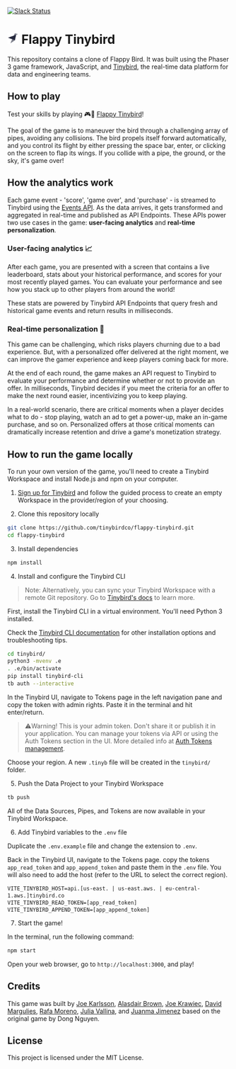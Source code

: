 <p>
  <a href="https://www.tinybird.co/join-our-slack-community"><img alt="Slack Status" src="https://img.shields.io/badge/slack-chat-1FCC83?style=flat&logo=slack"></a>
</p>

# <img src="public/bird.png" alt="tinybird" width="25"/> Flappy Tinybird

This repository contains a clone of Flappy Bird. It was built using the Phaser 3 game framework, JavaScript, and [Tinybird](https://www.tinybird.co/), the real-time data platform for data and engineering teams.

## How to play

Test your skills by playing 🎮🐥 [Flappy Tinybird](https://tbrd.co/flappybird)!

The goal of the game is to maneuver the bird through a challenging array of pipes, avoiding any collisions. The bird propels itself forward automatically, and you control its flight by either pressing the space bar, enter, or clicking on the screen to flap its wings. If you collide with a pipe, the ground, or the sky, it's game over!

## How the analytics work

Each game event - 'score', 'game over', and 'purchase' - is streamed to Tinybird using the [Events API](https://www.tinybird.co/docs/ingest/events-api.html). As the data arrives, it gets transformed and aggregated in real-time and published as API Endpoints. These APIs power two use cases in the game: **user-facing analytics** and **real-time personalization**.

### User-facing analytics 📈

After each game, you are presented with a screen that contains a live leaderboard, stats about your historical performance, and scores for your most recently played games. You can evaluate your performance and see how you stack up to other players from around the world!

These stats are powered by Tinybird API Endpoints that query fresh and historical game events and return results in milliseconds.

### Real-time personalization 💸

This game can be challenging, which risks players churning due to a bad experience. But, with a personalized offer delivered at the right moment, we can improve the gamer experience and keep players coming back for more.

At the end of each round, the game makes an API request to Tinybird to evaluate your performance and determine whether or not to provide an offer. In milliseconds, Tinybird decides if you meet the criteria for an offer to make the next round easier, incentivizing you to keep playing.

In a real-world scenario, there are critical moments when a player decides what to do - stop playing, watch an ad to get a power-up, make an in-game purchase, and so on. Personalized offers at those critical moments can dramatically increase retention and drive a game's monetization strategy.

## How to run the game locally

To run your own version of the game, you'll need to create a Tinybird Workspace and install Node.js and npm on your computer.

1. [Sign up for Tinybird](https://ui.tinybird.co/signup) and follow the guided process to create an empty Workspace in the provider/region of your choosing.

2. Clone this repository locally

```bash
git clone https://github.com/tinybirdco/flappy-tinybird.git
cd flappy-tinybird
```

3. Install dependencies

```bash
npm install
```

4. Install and configure the Tinybird CLI

> Note: Alternatively, you can sync your Tinybird Workspace with a remote Git repository. Go to [Tinybird's docs](https://www.tinybird.co/docs/version-control/introduction.html) to learn more.

First, install the Tinybird CLI in a virtual environment. You'll need Python 3 installed.

Check the [Tinybird CLI documentation](https://docs.tinybird.co/cli.html) for other installation options and troubleshooting tips.

```bash
cd tinybird/
python3 -mvenv .e
. .e/bin/activate
pip install tinybird-cli
tb auth --interactive
```

In the Tinybird UI, navigate to Tokens page in the left navigation pane and copy the token with admin rights. Paste it in the terminal and hit enter/return.

> ⚠️Warning! This is your admin token. Don't share it or publish it in your application. You can manage your tokens via API or using the Auth Tokens section in the UI. More detailed info at [Auth Tokens management](https://www.tinybird.co/docs/api-reference/token-api.html).

Choose your region. A new `.tinyb` file will be created in the `tinybird/` folder.

5. Push the Data Project to your Tinybird Workspace

```bash
tb push
```

All of the Data Sources, Pipes, and Tokens are now available in your Tinybird Workspace.

6. Add Tinybird variables to the `.env` file

Duplicate the `.env.example` file and change the extension to `.env`.

Back in the Tinybird UI, navigate to the Tokens page. copy the tokens `app_read_token` and `app_append_token` and paste them in the `.env` file. You will also need to add the host (refer to the URL to select the correct region).

```
VITE_TINYBIRD_HOST=api.[us-east. | us-east.aws. | eu-central-1.aws.]tinybird.co
VITE_TINYBIRD_READ_TOKEN=[app_read_token]
VITE_TINYBIRD_APPEND_TOKEN=[app_append_token]
```

7. Start the game!

In the terminal, run the following command:

```bash
npm start
```

Open your web browser, go to `http://localhost:3000`, and play!

## Credits

This game was built by [Joe Karlsson](https://github.com/JoeKarlsson), [Alasdair Brown](https://github.com/sdairs), [Joe Krawiec](https://github.com/simply-joe), [David Margulies](https://github.com/davidnmargulies), [Rafa Moreno](https://github.com/rmorehig), [Julia Vallina](https://github.com/juliavallina), and [Juanma Jimenez](https://github.com/juanma-tinybird) based on the original game by Dong Nguyen.

## License

This project is licensed under the MIT License.
